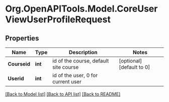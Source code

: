 # Org.OpenAPITools.Model.CoreUserViewUserProfileRequest

## Properties

Name | Type | Description | Notes
------------ | ------------- | ------------- | -------------
**Courseid** | **int** | id of the course, default site course | [optional] [default to 0]
**Userid** | **int** | id of the user, 0 for current user | 

[[Back to Model list]](../README.md#documentation-for-models) [[Back to API list]](../README.md#documentation-for-api-endpoints) [[Back to README]](../README.md)

